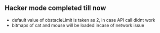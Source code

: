 ## Hacker mode completed till now
- default value of obstacleLimit is taken as 2, in case API call didnt work
- bitmaps of cat and mouse will be loaded incase of network issue

